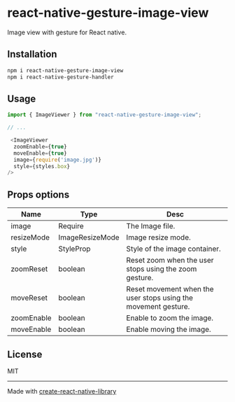 # react-native-gesture-image-view

Image view with gesture for React native.

## Installation

```sh
npm i react-native-gesture-image-view
npm i react-native-gesture-handler
```

## Usage

```js
import { ImageViewer } from "react-native-gesture-image-view";

// ...

 <ImageViewer
  zoomEnable={true}
  moveEnable={true}
  image={require('image.jpg')}
  style={styles.box}
/>
```
## Props options
| Name | Type | Desc | 
| --- | --- | --- |
|image| Require| The Image file.
|resizeMode| ImageResizeMode| Image resize mode.
|style| StyleProp| Style of the image container.
|zoomReset| boolean| Reset zoom when the user stops using the zoom gesture.
|moveReset| boolean| Reset movement when the user stops using the movement gesture.
|zoomEnable| boolean| Enable to zoom the image.
|moveEnable| boolean| Enable moving the image.

## License

MIT

---

Made with [create-react-native-library](https://github.com/callstack/react-native-builder-bob)
